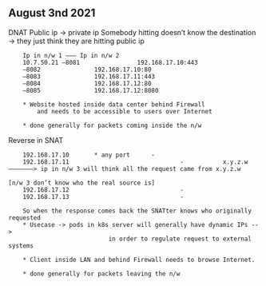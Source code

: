 ## August 3nd 2021

DNAT
        Public ip -> private ip
        Somebody hitting doesn’t know the destination -> they just think they are hitting public ip
        
        Ip in n/w 1 ——— Ip in n/w 2
        10.7.50.21 —8081				192.168.17.10:443
        —8082				192.168.17.10:80
        —8083				192.168.17.11:443
        —8084				192.168.17.12:80
        —8085				192.168.17.12:8080

        * Website hosted inside data center behind Firewall 
            and needs to be accessible to users over Internet

        * done generally for packets coming inside the n/w

Reverse in SNAT

        192.168.17.10		* any port		-
        192.168.17.11								-			x.y.z.w  ———————> ip in n/w 3 will think all the request came from x.y.z.w
                                                                                    [n/w 3 don’t know who the real source is]
        192.168.17.12								-			
        192.168.17.13								-
        
        So when the response comes back the SNATter knows who originally requested 
        * Usecase -> pods in k8s server will generally have dynamic IPs --> 
                                in order to regulate request to external systems

        * Client inside LAN and behind Firewall needs to browse Internet.
        
        * done generally for packets leaving the n/w